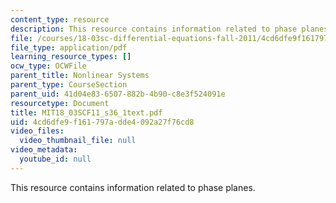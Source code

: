 ```yaml
---
content_type: resource
description: This resource contains information related to phase planes.
file: /courses/18-03sc-differential-equations-fall-2011/4cd6dfe9f161797adde4092a27f76cd8_MIT18_03SCF11_s36_1text.pdf
file_type: application/pdf
learning_resource_types: []
ocw_type: OCWFile
parent_title: Nonlinear Systems
parent_type: CourseSection
parent_uid: 41d04e83-6507-882b-4b90-c8e3f524091e
resourcetype: Document
title: MIT18_03SCF11_s36_1text.pdf
uid: 4cd6dfe9-f161-797a-dde4-092a27f76cd8
video_files:
  video_thumbnail_file: null
video_metadata:
  youtube_id: null
---
```

This resource contains information related to phase planes.

